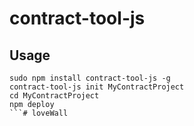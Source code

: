 # contract-tool-js

## Usage

```
sudo npm install contract-tool-js -g
contract-tool-js init MyContractProject
cd MyContractProject
npm deploy
```# loveWall
